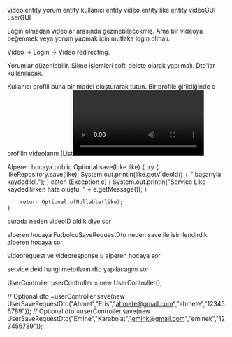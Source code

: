video entity
yorum entity
kullanıcı entity
video entity
like entity
videoGUI
userGUI

Login olmadan videolar arasında gezinebilecekmiş.
Ama bir videoya beğenmek veya yorum yapmak için mutlaka login olmalı.

Video -> Login -> Video redirecting.

Yorumlar düzenlebilir.
Silme işlemleri soft-delete olarak yapılmalı.
Dto'lar kullanılacak.

Kullanıcı profili buna bir model oluşturarak tutun.
Bir profile girildiğinde o profilin videolarını (List<Video>), user bilgilerini vs. hepsini çekip tek bir sayfada görüntüleyebilrsin.


Alperen hocaya
public Optional<Like> save(Like like) {
try {
likeRepository.save(like);
System.out.println(like.getVideoId() + " başarıyla kaydedildi.");
} catch (Exception e) {
System.out.println("Service Like kaydedilirken hata oluştu: " + e.getMessage());
}

		return Optional.ofNullable(like);
	}

burada neden videoID aldık diye sor

alperen hocaya  FutbolcuSaveRequestDto neden save ile isimlendirdik alperen hocaya sor 

videorequest ve videoresponse u alperen hocaya sor

service deki hangi metotların dto yapılacagını sor


UserController userController = new UserController();

//		Optional<UserResponseDto> dto =userController.save(new UserSaveRequestDto("Ahmet","Eriş","ahmete@gmail.com","ahmete","123456789"));
//		Optional<UserResponseDto> dto =userController.save(new UserSaveRequestDto("Emine","Karabolat","emink@gmail.com","eminek","123456789"));